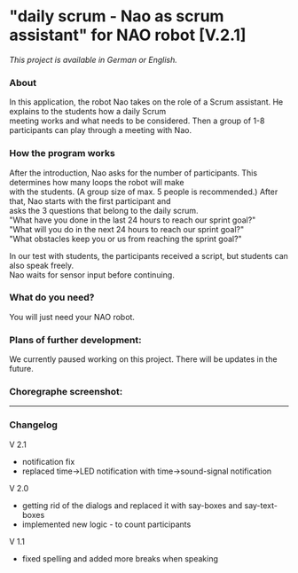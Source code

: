 # "daily scrum - Nao as scrum assistant" for NAO robot [V.2.1]
*This project is available in German or English.*<br>

### About

In this application, the robot Nao takes on the role of a Scrum assistant. He explains to the students how a daily Scrum <br>
meeting works and what needs to be considered. Then a group of 1-8 participants can play through a meeting with Nao.

### How the program works

After the introduction, Nao asks for the number of participants. This determines how many loops the robot will make <br>
with the students. (A group size of max. 5 people is recommended.) After that, Nao starts with the first participant and <br>
asks the 3 questions that belong to the daily scrum.<br>
"What have you done in the last 24 hours to reach our sprint goal?"<br>
"What will you do in the next 24 hours to reach our sprint goal?"<br>
"What obstacles keep you or us from reaching the sprint goal?"<br>

In our test with students, the participants received a script, but students can also speak freely.<br>
Nao waits for sensor input before continuing.

### What do you need?

You will just need your NAO robot.

### Plans of further development:

We currently paused working on this project. There will be updates in the future.

### Choregraphe screenshot:

---

### Changelog
V 2.1  <br>
- notification fix <br>
- replaced time->LED notification with time->sound-signal notification <br>

V 2.0  <br>
- getting rid of the dialogs and replaced it with say-boxes and say-text-boxes <br>
- implemented new logic - to count participants <br>

V 1.1 <br>
- fixed spelling and added more breaks when speaking <br>
